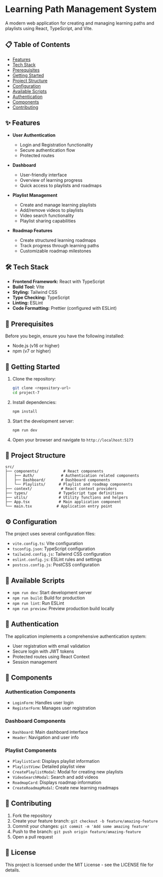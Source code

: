 # Learning Path Management System

A modern web application for creating and managing learning paths and playlists using React, TypeScript, and Vite.

## 📋 Table of Contents

- [Features](#features)
- [Tech Stack](#tech-stack)
- [Prerequisites](#prerequisites)
- [Getting Started](#getting-started)
- [Project Structure](#project-structure)
- [Configuration](#configuration)
- [Available Scripts](#available-scripts)
- [Authentication](#authentication)
- [Components](#components)
- [Contributing](#contributing)

## ✨ Features

- **User Authentication**

  - Login and Registration functionality
  - Secure authentication flow
  - Protected routes

- **Dashboard**

  - User-friendly interface
  - Overview of learning progress
  - Quick access to playlists and roadmaps

- **Playlist Management**

  - Create and manage learning playlists
  - Add/remove videos to playlists
  - Video search functionality
  - Playlist sharing capabilities

- **Roadmap Features**
  - Create structured learning roadmaps
  - Track progress through learning paths
  - Customizable roadmap milestones

## 🛠 Tech Stack

- **Frontend Framework:** React with TypeScript
- **Build Tool:** Vite
- **Styling:** Tailwind CSS
- **Type Checking:** TypeScript
- **Linting:** ESLint
- **Code Formatting:** Prettier (configured with ESLint)

## 📝 Prerequisites

Before you begin, ensure you have the following installed:

- Node.js (v16 or higher)
- npm (v7 or higher)

## 🚀 Getting Started

1. Clone the repository:

   ```bash
   git clone <repository-url>
   cd project-7
   ```

2. Install dependencies:

   ```bash
   npm install
   ```

3. Start the development server:

   ```bash
   npm run dev
   ```

4. Open your browser and navigate to `http://localhost:5173`

## 📁 Project Structure

```
src/
├── components/           # React components
│   ├── Auth/            # Authentication related components
│   ├── Dashboard/       # Dashboard components
│   └── Playlists/      # Playlist and roadmap components
├── context/             # React context providers
├── types/              # TypeScript type definitions
├── utils/              # Utility functions and helpers
├── App.tsx             # Main application component
└── main.tsx           # Application entry point
```

## ⚙️ Configuration

The project uses several configuration files:

- `vite.config.ts`: Vite configuration
- `tsconfig.json`: TypeScript configuration
- `tailwind.config.js`: Tailwind CSS configuration
- `eslint.config.js`: ESLint rules and settings
- `postcss.config.js`: PostCSS configuration

## 📜 Available Scripts

- `npm run dev`: Start development server
- `npm run build`: Build for production
- `npm run lint`: Run ESLint
- `npm run preview`: Preview production build locally

## 🔐 Authentication

The application implements a comprehensive authentication system:

- User registration with email validation
- Secure login with JWT tokens
- Protected routes using React Context
- Session management

## 🧩 Components

### Authentication Components

- `LoginForm`: Handles user login
- `RegisterForm`: Manages user registration

### Dashboard Components

- `Dashboard`: Main dashboard interface
- `Header`: Navigation and user info

### Playlist Components

- `PlaylistCard`: Displays playlist information
- `PlaylistView`: Detailed playlist view
- `CreatePlaylistModal`: Modal for creating new playlists
- `VideoSearchModal`: Search and add videos
- `RoadmapCard`: Displays roadmap information
- `CreateRoadmapModal`: Create new learning roadmaps

## 🤝 Contributing

1. Fork the repository
2. Create your feature branch: `git checkout -b feature/amazing-feature`
3. Commit your changes: `git commit -m 'Add some amazing feature'`
4. Push to the branch: `git push origin feature/amazing-feature`
5. Open a pull request

## 📄 License

This project is licensed under the MIT License - see the LICENSE file for details.
